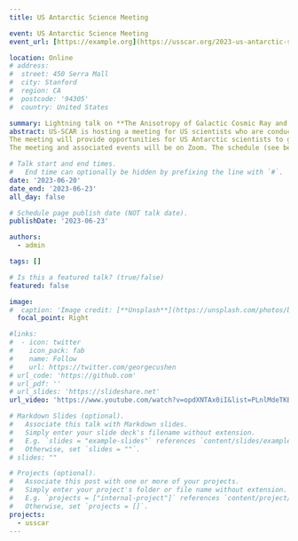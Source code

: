 ```yaml
---
title: US Antarctic Science Meeting

event: US Antarctic Science Meeting
event_url: [https://example.org](https://usscar.org/2023-us-antarctic-science-meeting)

location: Online
# address:
#  street: 450 Serra Mall
#  city: Stanford
#  region: CA
#  postcode: '94305'
#  country: United States

summary: Lightning talk on **The Anisotropy of Galactic Cosmic Ray and their Interaction in the Dynamic Antarctic Atmosphere**.
abstract: US-SCAR is hosting a meeting for US scientists who are conducting research in, from or about Antarctica and the Southern Ocean. Scientists interested in getting involved in Antarctic research through US programs are also welcome and encouraged to attend. This conference is open to all US scientists and anyone interested in US Antarctic research. There is no registration fee.
The meeting will provide opportunities for US Antarctic scientists to get together and present their work, and for early career researchers and others new to Antarctic science to learn about SCAR and the various resources available to US scientists for Antarctic-related research. There will be a mix of Lightning Talks, panels and social activities for the US Antarctic Community to meet and interact.
The meeting and associated events will be on Zoom. The schedule (see below) is set for two hours each day (one hour science and one hour panel) with additional time added for socializing. The panels will have brief presentations by panelists, and most of the time will be devoted to questions and discussion. The meeting will be similar in format to the 2021 US Antarctic Science Meeting. 

# Talk start and end times.
#   End time can optionally be hidden by prefixing the line with `#`.
date: '2023-06-20'
date_end: '2023-06-23'
all_day: false

# Schedule page publish date (NOT talk date).
publishDate: '2023-06-23'

authors:
  - admin

tags: []

# Is this a featured talk? (true/false)
featured: false

image:
#  caption: 'Image credit: [**Unsplash**](https://unsplash.com/photos/bzdhc5b3Bxs)'
  focal_point: Right

#links:
#  - icon: twitter
#    icon_pack: fab
#    name: Follow
#    url: https://twitter.com/georgecushen
# url_code: 'https://github.com'
# url_pdf: ''
# url_slides: 'https://slideshare.net'
url_video: 'https://www.youtube.com/watch?v=opdXNTAx0iI&list=PLnlMdeTKB-eO5DBVXeM4RNNV_yo7S4IDP&index=4&ab_channel=US-SCAR'

# Markdown Slides (optional).
#   Associate this talk with Markdown slides.
#   Simply enter your slide deck's filename without extension.
#   E.g. `slides = "example-slides"` references `content/slides/example-slides.md`.
#   Otherwise, set `slides = ""`.
# slides: ""

# Projects (optional).
#   Associate this post with one or more of your projects.
#   Simply enter your project's folder or file name without extension.
#   E.g. `projects = ["internal-project"]` references `content/project/deep-learning/index.md`.
#   Otherwise, set `projects = []`.
projects:
  - usscar
---
```

